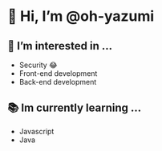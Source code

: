 # 👋 Hi, I’m @oh-yazumi
## 👀 I’m interested in ...
- Security :joy:
- Front-end development
- Back-end development
## 📚 Im currently learning ...
- Javascript
- Java
